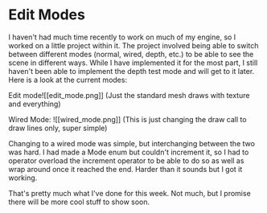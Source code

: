 # Edit Modes

I haven't had much time recently to work on much of my engine, so I worked on a little project within it. The project involved being able to switch between different modes (normal, wired, depth, etc.) to be able to see the scene in different ways. While I have implemented it for the most part, I still haven't been able to implement the depth test mode and will get to it later. Here is a look at the current modes:

Edit mode![[edit_mode.png]]
(Just the standard mesh draws with texture and everything)

Wired Mode:
![[wired_mode.png]]
(This is just changing the draw call to draw lines only, super simple)

Changing to a wired mode was simple, but interchanging between the two was hard. I had made a Mode enum but couldn't increment it, so I had to operator overload the increment operator to be able to do so as well as wrap around once it reached the end. Harder than it sounds but I got it working.

That's pretty much what I've done for this week. Not much, but I promise there will be more cool stuff to show soon.